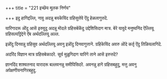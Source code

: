 +++
title = "221 इच्छॆय मूलक निर्णय"

+++
इदु हागिद्दल्लि, नावु अदन्नु बयकॆयिंद ग्रहिसुत्तेवॆ ऎंदु हेळलागुत्तदॆ.

यारिगादरू ऒंदु आसॆ इरुवुदु अदन्नु मॊदले ग्रहिसबेकॆंदु उद्देशिसिदाग मात्र. बेरॆ यावुदे मनुष्यनिंद ऎल्लियू ग्रहिसल्पट्टिद्देनॆ ऎंब अर्थदल्लियू अल्ल.

इन्नॊंदु दिनवन्नु ग्रहिसुव अर्थदल्लियू अवनु इन्नॊंदु दिनवागुत्तानॆ. ग्रहिकॆयिंद अवरु ऒंदे कर्तृ ऎंदु तिळियलागिदॆ.

अदरिंद विज्ञान मात्र ग्रहिसबेकादरॆ. सूर्य मुळुगिदाग यारिगॆ ताने आसॆ इरुत्तदॆ?

ज्ञानदिंद शाश्वतनाद यारादरू बल्लवनन्नु समीपिसिदरॆ. अवनन्नु हागॆ ग्रहिसबहुदु, मत्तु अवनु अपेक्षणीयनागिरबहुदु.

